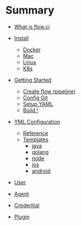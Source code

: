 # Summary

* [ What is flow.ci ](./intro.md)

* [ Install ](#)
    * [ Docker ](./cf_linux.md)
    * [ Mac ](./cf_osx.md)
    * [ Linux ](./cf_docker.md)
    * [ K8s ](./cf_docker.md)

* [ Getting Started ](#)
    * [ Create flow (pipeline) ](./quick_iosBuild.md)
    * [ Config Git ](./quick_trigger.md)
    * [ Setup YAML ](./quick_trigger.md)
    * [ Build ! ](./quick_trigger.md)

* [ YML Configuration ](#)
    * [ Reference ](./yml_intro.md)
    * [ Templates ](./yml_ios.md)
        * [ java ]() 
        * [ golang ]() 
        * [ node ]() 
        * [ ios ]() 
        * [ android ]() 

* [ User ](#)

* [ Agent ](#)

* [ Credential ](#)

* [ Plugin ](#)